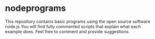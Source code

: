 # nodeprograms
This repository contains basic programs using the open source software node.js 
You will find fully commented scripts that explain what each example does. Feel free to comment and provide suggestions. 
